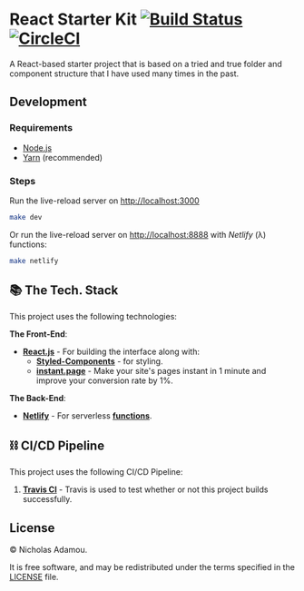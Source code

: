 # React Starter Kit [![Build Status](https://travis-ci.org/nicholasadamou/react-starter-kit.svg?branch=master)](https://travis-ci.org/nicholasadamou/react-starter-kit) [![CircleCI](https://circleci.com/gh/nicholasadamou/react-starter-kit.svg?style=svg)](https://circleci.com/gh/nicholasadamou/react-starter-kit)

A React-based starter project that is based on a tried and true folder and component structure that I have used many times in the past.

## Development

### Requirements

- [Node.js](https://nodejs.org/en/)
- [Yarn](https://yarnpkg.com/en/) (recommended)

### Steps

Run the live-reload server on <http://localhost:3000>

```bash
make dev
```

Or run the live-reload server on <http://localhost:8888> with _Netlify_ (λ) functions:

```bash
make netlify
```

## 📚 The Tech. Stack

This project uses the following technologies:

**The Front-End**:

- [**React.js**](https://reactjs.org/) - For building the interface along with:
  - [**Styled-Components**](https://www.styled-components.com/) - for styling.
  - [**instant.page**](https://instant.page/) - Make your site's pages instant in 1 minute and improve your conversion rate by 1%.

**The Back-End**:

- [**Netlify**](https://netlify.com/) - For serverless [**functions**](functions/).

## ⛓️ CI/CD Pipeline

This project uses the following CI/CD Pipeline:

1. [**Travis CI**](https://travis-ci.org/nicholasadamou/react-starter-kit) - Travis is used to test whether or not this project builds successfully.

## License

© Nicholas Adamou.

It is free software, and may be redistributed under the terms specified in the [LICENSE] file.

[license]: LICENSE

